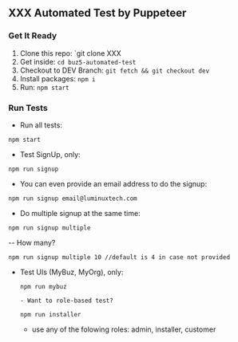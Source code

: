 ## XXX Automated Test by Puppeteer

### Get It Ready
1. Clone this repo: `git clone XXX
2. Get inside: `cd buz5-automated-test`
3. Checkout to DEV Branch: `git fetch && git checkout dev`
4. Install packages:   `npm i`
5. Run: `npm start`

### Run Tests
* Run all tests: 
```
npm start
```
* Test SignUp, only: 
```
npm run signup
```
* You can even provide an email address to do the signup: 
```
npm run signup email@luminuxtech.com
```
* Do multiple signup at the same time: 
```
npm run signup multiple
```
  -- How many? 
  ```
  npm run signup multiple 10 //default is 4 in case not provided
  ```
* Test UIs (MyBuz, MyOrg), only: 
  ```
  npm run mybuz
  ```
      - Want to role-based test? 
  ```
  npm run installer
  ```
  - use any of the folowing roles: admin, installer, customer

